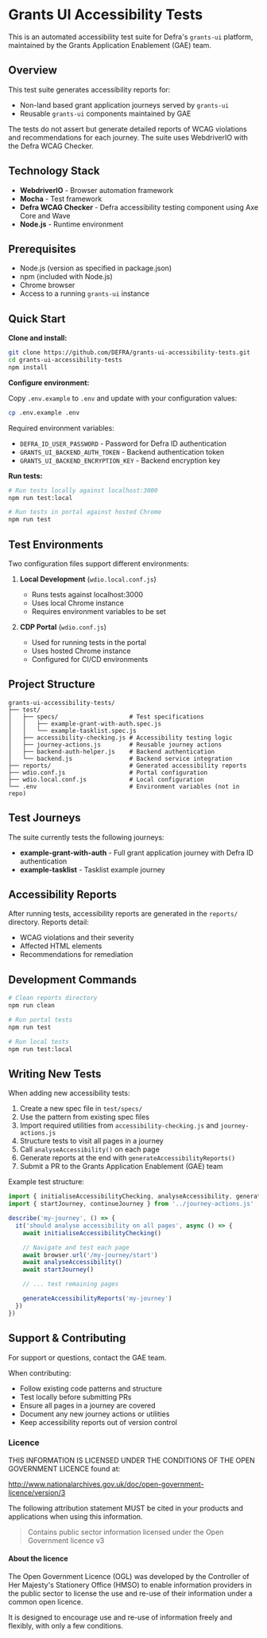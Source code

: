 # Grants UI Accessibility Tests

This is an automated accessibility test suite for Defra's `grants-ui` platform, maintained by the Grants Application Enablement (GAE) team.

## Overview

This test suite generates accessibility reports for:

- Non-land based grant application journeys served by `grants-ui`
- Reusable `grants-ui` components maintained by GAE

The tests do not assert but generate detailed reports of WCAG violations and recommendations for each journey. The suite uses WebdriverIO with the Defra WCAG Checker.

## Technology Stack

- **WebdriverIO** - Browser automation framework
- **Mocha** - Test framework
- **Defra WCAG Checker** - Defra accessibility testing component using Axe Core and Wave
- **Node.js** - Runtime environment

## Prerequisites

- Node.js (version as specified in package.json)
- npm (included with Node.js)
- Chrome browser
- Access to a running `grants-ui` instance

## Quick Start

**Clone and install:**

```bash
git clone https://github.com/DEFRA/grants-ui-accessibility-tests.git
cd grants-ui-accessibility-tests
npm install
```

**Configure environment:**

Copy `.env.example` to `.env` and update with your configuration values:

```bash
cp .env.example .env
```

Required environment variables:
- `DEFRA_ID_USER_PASSWORD` - Password for Defra ID authentication
- `GRANTS_UI_BACKEND_AUTH_TOKEN` - Backend authentication token
- `GRANTS_UI_BACKEND_ENCRYPTION_KEY` - Backend encryption key

**Run tests:**

```bash
# Run tests locally against localhost:3000
npm run test:local

# Run tests in portal against hosted Chrome
npm run test
```

## Test Environments

Two configuration files support different environments:

1. **Local Development** (`wdio.local.conf.js`)
   - Runs tests against localhost:3000
   - Uses local Chrome instance
   - Requires environment variables to be set

2. **CDP Portal** (`wdio.conf.js`)
   - Used for running tests in the portal
   - Uses hosted Chrome instance
   - Configured for CI/CD environments

## Project Structure

```
grants-ui-accessibility-tests/
├── test/
│   ├── specs/                    # Test specifications
│   │   ├── example-grant-with-auth.spec.js
│   │   └── example-tasklist.spec.js
│   ├── accessibility-checking.js # Accessibility testing logic
│   ├── journey-actions.js        # Reusable journey actions
│   ├── backend-auth-helper.js    # Backend authentication
│   └── backend.js                # Backend service integration
├── reports/                      # Generated accessibility reports
├── wdio.conf.js                  # Portal configuration
├── wdio.local.conf.js            # Local configuration
└── .env                          # Environment variables (not in repo)
```

## Test Journeys

The suite currently tests the following journeys:

- **example-grant-with-auth** - Full grant application journey with Defra ID authentication
- **example-tasklist** - Tasklist example journey

## Accessibility Reports

After running tests, accessibility reports are generated in the `reports/` directory. Reports detail:

- WCAG violations and their severity
- Affected HTML elements
- Recommendations for remediation

## Development Commands

```bash
# Clean reports directory
npm run clean

# Run portal tests
npm run test

# Run local tests
npm run test:local
```

## Writing New Tests

When adding new accessibility tests:

1. Create a new spec file in `test/specs/`
2. Use the pattern from existing spec files
3. Import required utilities from `accessibility-checking.js` and `journey-actions.js`
4. Structure tests to visit all pages in a journey
5. Call `analyseAccessibility()` on each page
6. Generate reports at the end with `generateAccessibilityReports()`
7. Submit a PR to the Grants Application Enablement (GAE) team

Example test structure:

```javascript
import { initialiseAccessibilityChecking, analyseAccessibility, generateAccessibilityReports } from '../accessibility-checking.js'
import { startJourney, continueJourney } from '../journey-actions.js'

describe('my-journey', () => {
  it('should analyse accessibility on all pages', async () => {
    await initialiseAccessibilityChecking()

    // Navigate and test each page
    await browser.url('/my-journey/start')
    await analyseAccessibility()
    await startJourney()

    // ... test remaining pages

    generateAccessibilityReports('my-journey')
  })
})
```

## Support & Contributing

For support or questions, contact the GAE team.

When contributing:

- Follow existing code patterns and structure
- Test locally before submitting PRs
- Ensure all pages in a journey are covered
- Document any new journey actions or utilities
- Keep accessibility reports out of version control

### Licence

THIS INFORMATION IS LICENSED UNDER THE CONDITIONS OF THE OPEN GOVERNMENT LICENCE found at:

<http://www.nationalarchives.gov.uk/doc/open-government-licence/version/3>

The following attribution statement MUST be cited in your products and applications when using this information.

> Contains public sector information licensed under the Open Government licence v3

#### About the licence

The Open Government Licence (OGL) was developed by the Controller of Her Majesty's Stationery Office (HMSO) to enable
information providers in the public sector to license the use and re-use of their information under a common open
licence.

It is designed to encourage use and re-use of information freely and flexibly, with only a few conditions.
